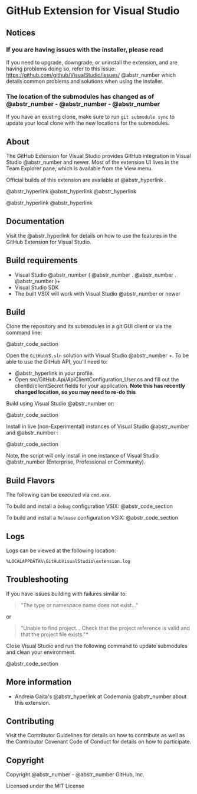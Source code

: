 # GitHub Extension for Visual Studio

## Notices

### If you are having issues with the installer, please read

If you need to upgrade, downgrade, or uninstall the extension, and are having problems doing so, refer to this issue: https://github.com/github/VisualStudio/issues/ @abstr_number which details common problems and solutions when using the installer.

### The location of the submodules has changed as of @abstr_number - @abstr_number - @abstr_number

If you have an existing clone, make sure to run `git submodule sync` to update your local clone with the new locations for the submodules.

## About

The GitHub Extension for Visual Studio provides GitHub integration in Visual Studio @abstr_number and newer. Most of the extension UI lives in the Team Explorer pane, which is available from the View menu.

Official builds of this extension are available at @abstr_hyperlink .

@abstr_hyperlink @abstr_hyperlink @abstr_hyperlink 

@abstr_hyperlink @abstr_hyperlink 

## Documentation

Visit the @abstr_hyperlink for details on how to use the features in the GitHub Extension for Visual Studio.

## Build requirements

  * Visual Studio @abstr_number ( @abstr_number . @abstr_number . @abstr_number )+
  * Visual Studio SDK
  * The built VSIX will work with Visual Studio @abstr_number or newer



## Build

Clone the repository and its submodules in a git GUI client or via the command line:

@abstr_code_section 

Open the `GitHubVS.sln` solution with Visual Studio @abstr_number +. To be able to use the GitHub API, you'll need to:

  * @abstr_hyperlink in your profile.
  * Open src/GitHub.Api/ApiClientConfiguration_User.cs and fill out the clientId/clientSecret fields for your application. **Note this has recently changed location, so you may need to re-do this**



Build using Visual Studio @abstr_number or:

@abstr_code_section 

Install in live (non-Experimental) instances of Visual Studio @abstr_number and @abstr_number :

@abstr_code_section 

Note, the script will only install in one instance of Visual Studio @abstr_number (Enterprise, Professional or Community).

## Build Flavors

The following can be executed via `cmd.exe`.

To build and install a `Debug` configuration VSIX: @abstr_code_section 

To build and install a `Release` configuration VSIX: @abstr_code_section 

## Logs

Logs can be viewed at the following location:

`%LOCALAPPDATA%\GitHubVisualStudio\extension.log`

## Troubleshooting

If you have issues building with failures similar to:

> "The type or namespace name does not exist..."

or

> "Unable to find project... Check that the project reference is valid and that the project file exists."*

Close Visual Studio and run the following command to update submodules and clean your environment.

@abstr_code_section 

## More information

  * Andreia Gaita's @abstr_hyperlink at Codemania @abstr_number about this extension.



## Contributing

Visit the Contributor Guidelines for details on how to contribute as well as the Contributor Covenant Code of Conduct for details on how to participate.

## Copyright

Copyright @abstr_number - @abstr_number GitHub, Inc.

Licensed under the MIT License
